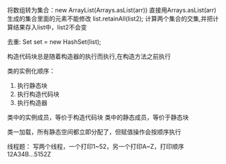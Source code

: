 将数组转为集合：new ArrayList(Arrays.asList(arr))
直接用Arrays.asList(arr) 生成的集合里面的元素不能修改
list.retainAll(list2); 计算两个集合的交集,并把计算结果存入list中，list2不会变

去重:
Set set = new HashSet(list);

构造代码块总是随着构造器的执行而执行,在构造方法之前执行

类的实例化顺序：
1. 执行静态块
2. 执行构造代码块
3. 执行构造器

类中的实例成员，等价于构造代码块
类中的静态成员，等价于静态块

类一加载，所有静态空间都立即分配了，但赋值操作会按顺序执行

线程题：
写两个线程，一个打印1~52，另一个打印A~Z，打印顺序12A34B...5152Z